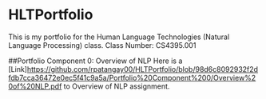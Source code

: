 # HLTPortfolio
This is my portfolio for the Human Language Technologies (Natural Language Processing) class. Class Number: CS4395.001


##Portfolio Component 0: Overview of NLP
Here is a [Link]https://github.com/rpatangay00/HLTPortfolio/blob/98d6c8092932f2dfdb7cca36472e0ec5f41c9a5a/Portfolio%20Component%200/Overview%20of%20NLP.pdf to Overview of NLP assignment.
